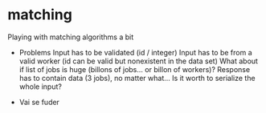 # matching
Playing with matching algorithms a bit

- Problems
Input has to be validated (id / integer)
Input has to be from a valid worker (id can be valid but nonexistent in the data set)
What about if list of jobs is huge (billons of jobs... or billon of workers)?
Response has to contain data (3 jobs), no matter what...
Is it worth to serialize the whole input?

- Vai se fuder
